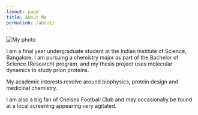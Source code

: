 ```yaml
---
layout: page
title: About Me
permalink: /about/
---
```


![My photo](/images/portrait.jpg "My photo")

I am a final year undergraduate student at the Indian Institute of Science, Bangalore. I am pursuing a chemistry major as part of the Bachelor of Science (Research) program, and my thesis project uses molecular dynamics to study prion proteins.

My academic interests revolve around biophysics, protein design and medicinal chemistry.

I am also a big fan of Chelsea Football Club and may occasionally be found at a local screening appearing very agitated.
